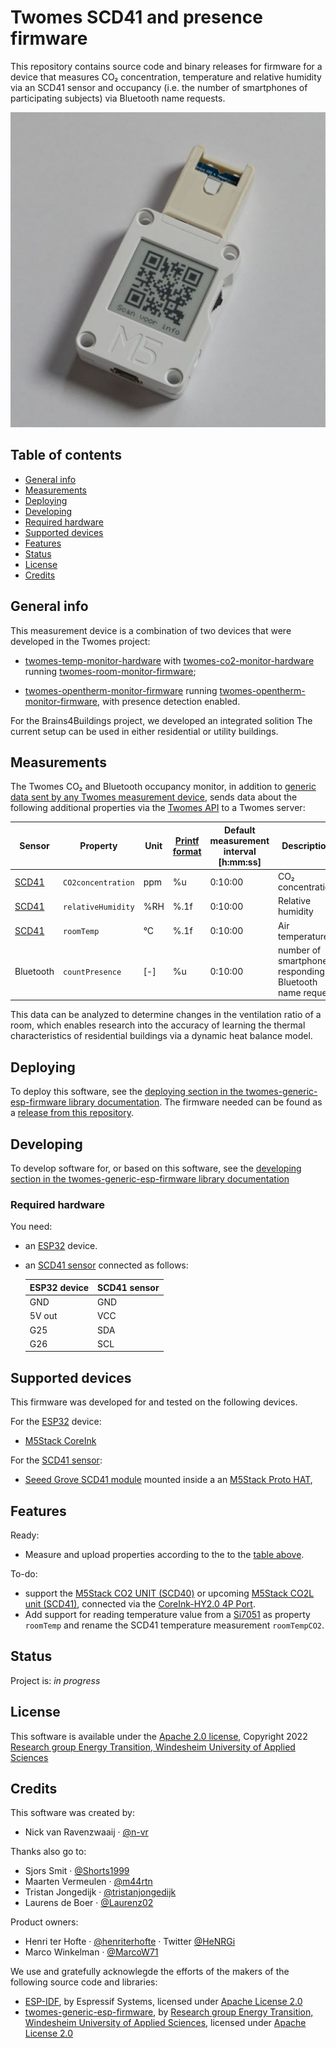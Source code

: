 # Twomes SCD41 and presence firmware
This repository contains source code and binary releases for firmware for a device that measures CO₂ concentration, temperature and relative humidity via an SCD41 sensor and occupancy (i.e. the number of smartphones of participating subjects) via Bluetooth name requests.



![Twomes CO₂ and bluetooth occupancy monitor hardware](./docs/installation-manual/device.jpg)

## Table of contents
* [General info](#general-info)
* [Measurements](#measurements)
* [Deploying](#deploying)
* [Developing](#developing)
* [Required hardware](#required-hardware) 
* [Supported devices](#supported-devices)
* [Features](#features)
* [Status](#status)
* [License](#license)
* [Credits](#credits)

## General info
This measurement device is a combination of two devices that were developed in the Twomes project:
- [twomes-temp-monitor-hardware](https://github.com/energietransitie/twomes-temp-monitor-hardware) with [twomes-co2-monitor-hardware](https://github.com/energietransitie/twomes-co2-monitor-hardware) running  [twomes-room-monitor-firmware](https://github.com/energietransitie/twomes-room-monitor-firmware);
* [twomes-opentherm-monitor-firmware](https://github.com/energietransitie/twomes-opentherm-monitor-firmware) running [twomes-opentherm-monitor-firmware](https://github.com/energietransitie/twomes-opentherm-monitor-firmware), with presence detection enabled.

 For the Brains4Buildings project, we developed an integrated solition  The current setup can be used in either residential or utility buildings.
 
 ## Measurements
 The Twomes CO₂ and Bluetooth occupancy monitor, in addition to [generic data sent by any Twomes measurement device](https://github.com/energietransitie/twomes-generic-esp-firmware#readme), sends data about the following additional properties via the [Twomes API](https://github.com/energietransitie/twomes-backoffice-api) to a Twomes server:

| Sensor | Property           | Unit | [Printf format](https://en.wikipedia.org/wiki/Printf_format_string) | Default measurement interval \[h:mm:ss\] | Description                            |
|--------|--------------------|------|--------|-------------------|----------------------------------------|
| [SCD41](https://sensirion.com/products/catalog/SCD41/)  | `CO2concentration` | ppm  | %u     | 0:10:00           | CO₂ concentration                      |
| [SCD41](https://sensirion.com/products/catalog/SCD41/)  | `relativeHumidity` | %RH  | %.1f   | 0:10:00           | Relative humidity                      |
| [SCD41](https://sensirion.com/products/catalog/SCD41/)  | `roomTemp`         | °C   | %.1f   | 0:10:00           | Air temperature                        |
| Bluetooth  | `countPresence`         | [-]   | %u   | 0:10:00           | number of smartphones responding to Bluetooth name request                        |

This data can be analyzed to determine changes in the ventilation ratio of a room, which enables research into the accuracy of learning the thermal characteristics of residential buildings via a dynamic heat balance model.

## Deploying
To deploy this software, see the [deploying section in the twomes-generic-esp-firmware library documentation](https://www.energietransitiewindesheim.nl/twomes-generic-esp-firmware/deploying/prerequisites/). The firmware needed can be found as a [release from this repository](./releases).

## Developing
To develop software for, or based on this software, see the [developing section in the twomes-generic-esp-firmware library documentation](https://www.energietransitiewindesheim.nl/twomes-generic-esp-firmware/starting/prerequisites/)

### Required hardware
You need:
* an [ESP32](https://en.wikipedia.org/wiki/ESP32) device.
* an [SCD41 sensor](https://sensirion.com/products/catalog/SCD41/) connected as follows:
    
    | ESP32 device    | SCD41 sensor |
    |-----------------|--------------|
    | GND             | GND          |
    | 5V out          | VCC          |
    | G25             | SDA          |
    | G26             | SCL          |

## Supported devices
This firmware was developed for and tested on the following devices.

For the [ESP32](https://en.wikipedia.org/wiki/ESP32) device:

- [M5Stack CoreInk](https://github.com/m5stack/M5-CoreInk)

For the [SCD41 sensor](https://sensirion.com/products/catalog/SCD41/):

- [Seeed Grove SCD41 module](https://www.seeedstudio.com/Grove-CO2-Temperature-Humidity-Sensor-SCD41-p-5025.html) mounted inside a an [M5Stack Proto HAT](https://docs.m5stack.com/en/hat/hat-proto), 



## Features

Ready:
* Measure and upload properties according to the to the [table above](#general-info).

To-do:
* support the [M5Stack CO2 UNIT (SCD40)](https://docs.m5stack.com/en/unit/co2) or  upcoming [M5Stack CO2L unit (SCD41)](https://twitter.com/M5Stack/status/1575074205900500993), connected via the [CoreInk-HY2.0 4P Port](https://docs.m5stack.com/en/core/coreink).
* Add support for reading temperature value from a [Si7051](https://www.silabs.com/sensors/temperature/si705x/device.si7051?tab=specs) as property `roomTemp` and rename the SCD41 temperature measurement `roomTempCO2`.

## Status
Project is: _in progress_

## License
This software is available under the [Apache 2.0 license](./LICENSE), Copyright 2022 [Research group Energy Transition, Windesheim University of Applied Sciences](https://windesheim.nl/energietransitie) 

## Credits
This software was created by:
* Nick van Ravenzwaaij · [@n-vr](https://github.com/n-vr)

Thanks also go to:
* Sjors Smit ·  [@Shorts1999](https://github.com/Shorts1999)
* Maarten Vermeulen · [@m44rtn](https://github.com/m44rtn)
* Tristan Jongedijk · [@tristanjongedijk](https://github.com/tristanjongedijk)
* Laurens de Boer · [@Laurenz02](https://github.com/Laurenz02)

Product owners:
* Henri ter Hofte · [@henriterhofte](https://github.com/henriterhofte) · Twitter [@HeNRGi](https://twitter.com/HeNRGi)
* Marco Winkelman · [@MarcoW71](https://github.com/MarcoW71)

We use and gratefully acknowlegde the efforts of the makers of the following source code and libraries:
* [ESP-IDF](https://github.com/espressif/esp-idf), by Espressif Systems, licensed under [Apache License 2.0](https://github.com/espressif/esp-idf/blob/9d34a1cd42f6f63b3c699c3fe8ec7216dd56f36a/LICENSE)
* [twomes-generic-esp-firmware](https://github.com/energietransitie/twomes-generic-esp-firmware), by [Research group Energy Transition, Windesheim University of Applied Sciences](https://windesheim.nl/energietransitie), licensed under [Apache License 2.0](https://github.com/energietransitie/twomes-generic-esp-firmware/blob/main/LICENSE.md)
